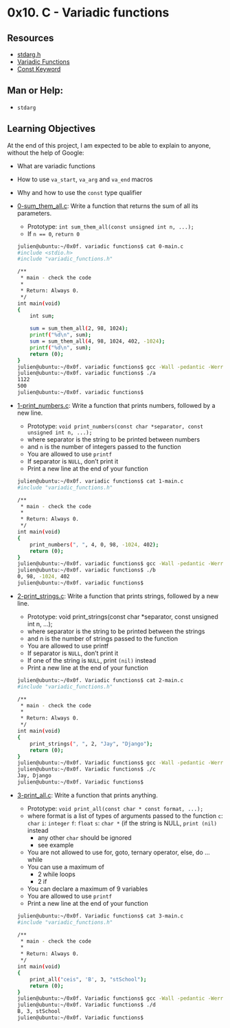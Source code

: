 # 0x10. C - Variadic functions

## Resources
- [stdarg.h]()
- [Variadic Functions]()
- [Const Keyword]()

## Man or Help:
- `stdarg`

## Learning Objectives

At the end of this project, I am expected to be able to explain to anyone, without the help of Google:
- What are variadic functions
- How to use `va_start`, `va_arg` and `va_end` macros
- Why and how to use the `const` type qualifier

- [0-sum_them_all.c](./0-sum_them_all.c): Write a function that returns the sum of all its parameters.
  - Prototype: `int sum_them_all(const unsigned int n, ...);`
  - If `n == 0`, `return 0`

  ```bash
  julien@ubuntu:~/0x0f. variadic functions$ cat 0-main.c
  #include <stdio.h>
  #include "variadic_functions.h"
  
  /**
   * main - check the code
   *
   * Return: Always 0.
   */
  int main(void)
  {
      int sum;
  
      sum = sum_them_all(2, 98, 1024);
      printf("%d\n", sum);
      sum = sum_them_all(4, 98, 1024, 402, -1024);
      printf("%d\n", sum);    
      return (0);
  }
  julien@ubuntu:~/0x0f. variadic functions$ gcc -Wall -pedantic -Werror -Wextra -std=gnu89 0-main.c 0-sum_them_all.c -o a
  julien@ubuntu:~/0x0f. variadic functions$ ./a 
  1122
  500
  julien@ubuntu:~/0x0f. variadic functions$ 
  ```

- [1-print_numbers.c](./1-print_numbers.c): Write a function that prints numbers, followed by a new line.
  - Prototype: `void print_numbers(const char *separator, const unsigned int n, ...);`
  - where separator is the string to be printed between numbers
  - and `n` is the number of integers passed to the function
  - You are allowed to use `printf`
  - If separator is `NULL`, don’t print it
  - Print a new line at the end of your function

  ```bash
  julien@ubuntu:~/0x0f. variadic functions$ cat 1-main.c
  #include "variadic_functions.h"
  
  /**
   * main - check the code
   *
   * Return: Always 0.
   */
  int main(void)
  {
      print_numbers(", ", 4, 0, 98, -1024, 402);
      return (0);
  }
  julien@ubuntu:~/0x0f. variadic functions$ gcc -Wall -pedantic -Werror -Wextra -std=gnu89 1-main.c 1-print_numbers.c -o b
  julien@ubuntu:~/0x0f. variadic functions$ ./b
  0, 98, -1024, 402
  julien@ubuntu:~/0x0f. variadic functions$ 
  ```

- [2-print_strings.c](./2-print_strings.c): Write a function that prints strings, followed by a new line.
  - Prototype: void print_strings(const char *separator, const unsigned int n, ...);
  - where separator is the string to be printed between the strings
  - and n is the number of strings passed to the function
  - You are allowed to use printf
  - If separator is `NULL`, don’t print it
  - If one of the string is `NULL`, print `(nil)` instead
  - Print a new line at the end of your function

  ```bash
  julien@ubuntu:~/0x0f. Variadic functions$ cat 2-main.c
  #include "variadic_functions.h"
  
  /**
   * main - check the code
   *
   * Return: Always 0.
   */
  int main(void)
  {
      print_strings(", ", 2, "Jay", "Django");
      return (0);
  }
  julien@ubuntu:~/0x0f. Variadic functions$ gcc -Wall -pedantic -Werror -Wextra -std=gnu89 2-main.c 2-print_strings.c -o c
  julien@ubuntu:~/0x0f. Variadic functions$ ./c 
  Jay, Django
  julien@ubuntu:~/0x0f. Variadic functions$ 
  ```

- [3-print_all.c](./3-print_all.c): Write a function that prints anything.
  - Prototype: `void print_all(const char * const format, ...);`
  - where format is a list of types of arguments passed to the function
      `c`: `char`
      `i`: `integer`
      `f`: `float`
      `s`: `char *` (if the string is NULL, `print (nil)` instead
      - any other `char` should be ignored
      - see example
  - You are not allowed to use for, goto, ternary operator, else, do ... while
  - You can use a maximum of
    - 2 while loops
    - 2 if
  - You can declare a maximum of 9 variables
  - You are allowed to use `printf`
  - Print a new line at the end of your function

  ```bash
  julien@ubuntu:~/0x0f. Variadic functions$ cat 3-main.c
  #include "variadic_functions.h"
  
  /**
   * main - check the code
   *
   * Return: Always 0.
   */
  int main(void)
  {
      print_all("ceis", 'B', 3, "stSchool");
      return (0);
  }
  julien@ubuntu:~/0x0f. Variadic functions$ gcc -Wall -pedantic -Werror -Wextra -std=gnu89 3-main.c 3-print_all.c -o d
  julien@ubuntu:~/0x0f. Variadic functions$ ./d 
  B, 3, stSchool
  julien@ubuntu:~/0x0f. Variadic functions$ 
  ```
